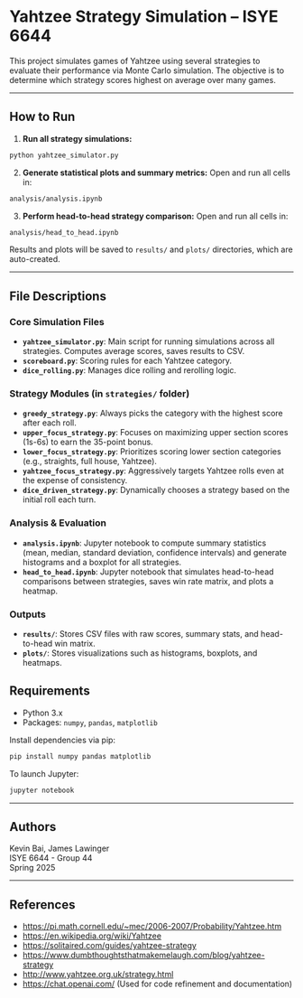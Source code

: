 # Yahtzee Strategy Simulation – ISYE 6644

This project simulates games of Yahtzee using several strategies to evaluate their performance via Monte Carlo simulation. The objective is to determine which strategy scores highest on average over many games.

---

## How to Run

1. **Run all strategy simulations:**
```bash
python yahtzee_simulator.py
```

2. **Generate statistical plots and summary metrics:** Open and run all cells in:
```bash
analysis/analysis.ipynb
```

3. **Perform head-to-head strategy comparison:** Open and run all cells in: 
```bash
analysis/head_to_head.ipynb
```

Results and plots will be saved to `results/` and `plots/` directories, which are auto-created.

---

## File Descriptions

### Core Simulation Files
- **`yahtzee_simulator.py`**: Main script for running simulations across all strategies. Computes average scores, saves results to CSV.
- **`scoreboard.py`**: Scoring rules for each Yahtzee category.
- **`dice_rolling.py`**: Manages dice rolling and rerolling logic.

### Strategy Modules (in `strategies/` folder)
- **`greedy_strategy.py`**: Always picks the category with the highest score after each roll.
- **`upper_focus_strategy.py`**: Focuses on maximizing upper section scores (1s-6s) to earn the 35-point bonus.
- **`lower_focus_strategy.py`**: Prioritizes scoring lower section categories (e.g., straights, full house, Yahtzee).
- **`yahtzee_focus_strategy.py`**: Aggressively targets Yahtzee rolls even at the expense of consistency.
- **`dice_driven_strategy.py`**: Dynamically chooses a strategy based on the initial roll each turn.

### Analysis & Evaluation
- **`analysis.ipynb`**: Jupyter notebook to compute summary statistics (mean, median, standard deviation, confidence intervals) and generate histograms and a boxplot for all strategies.
- **`head_to_head.ipynb`**: Jupyter notebook that simulates head-to-head comparisons between strategies, saves win rate matrix, and plots a heatmap.

### Outputs
- **`results/`**: Stores CSV files with raw scores, summary stats, and head-to-head win matrix.
- **`plots/`**: Stores visualizations such as histograms, boxplots, and heatmaps.


## Requirements
- Python 3.x
- Packages: `numpy`, `pandas`, `matplotlib`

Install dependencies via pip:
```bash
pip install numpy pandas matplotlib
```
To launch Jupyter: 
```bash
jupyter notebook
```
---

## Authors
Kevin Bai, James Lawinger  
ISYE 6644 - Group 44  
Spring 2025

---

## References
- https://pi.math.cornell.edu/~mec/2006-2007/Probability/Yahtzee.htm
- https://en.wikipedia.org/wiki/Yahtzee
- https://solitaired.com/guides/yahtzee-strategy
- https://www.dumbthoughtsthatmakemelaugh.com/blog/yahtzee-strategy
- http://www.yahtzee.org.uk/strategy.html
- https://chat.openai.com/ (Used for code refinement and documentation)

